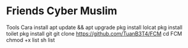 # Friends Cyber Muslim
Tools
Cara install
apt update && apt upgrade
pkg install lolcat
pkg install toilet
pkg install git
git clone https://github.com/TuanB3T4/FCM
cd FCM
chmod +x list
sh list
